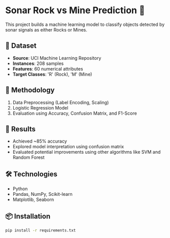 # Sonar Rock vs Mine Prediction 🎯

This project builds a machine learning model to classify objects detected by sonar signals as either Rocks or Mines.

## 📂 Dataset
- **Source**: UCI Machine Learning Repository
- **Instances**: 208 samples
- **Features**: 60 numerical attributes
- **Target Classes**: 'R' (Rock), 'M' (Mine)

## 🧠 Methodology
1. Data Preprocessing (Label Encoding, Scaling)
2. Logistic Regression Model
3. Evaluation using Accuracy, Confusion Matrix, and F1-Score

## 🧪 Results
- Achieved ~85% accuracy
- Explored model interpretation using confusion matrix
- Evaluated potential improvements using other algorithms like SVM and Random Forest



## 🛠️ Technologies
- Python
- Pandas, NumPy, Scikit-learn
- Matplotlib, Seaborn

## 📦 Installation
```bash
pip install -r requirements.txt
